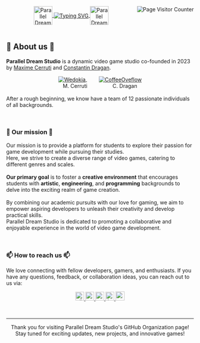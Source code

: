 <img align="right" alt="Page Visitor Counter" src="https://visitor-badge.laobi.icu/badge?page_id=Parallel-Dream-Studio/.github">

<div align="center" style="vertical-align:middle;">
  <a href="https://github.com/Parallel-Dream-Studio">
  <img alt="Parallel Dream Logo" style="vertical-align:middle;" src="https://avatars.githubusercontent.com/u/134384272?s=200&v=4" height="50px">
    <img style="vertical-align:middle;" alt="Typing SVG" src="https://readme-typing-svg.demolab.com?font=Fira+Code&duration=2500&pause=500&center=true&vCenter=true&multiline=true&width=435&height=75&lines=Welcome+to;Parallel+Dream+Studio"/>
  <img alt="Parallel Dream Logo" style="vertical-align:middle;" src="https://avatars.githubusercontent.com/u/134384272?s=200&v=4" height="50px">
  </a>
</div>

<br>

<h2 align="left">📜 About us 📜</h2>
<p align="left">
  <b>Parallel Dream Studio</b> is a dynamic video game studio co-founded in 2023 by <a href="https://github.com/Wedokia/">Maxime Cerruti</a> and <a href="https://github.com/Dragan-Constantin/">Constantin Dragan</a>.
  <br>
  <div align="center">
    <a href="https://github.com/Wedokia/">
      <img alt="Wedokia" style="vertical-align:middle;" src="https://images.weserv.nl/?url=https://avatars.githubusercontent.com/u/104192339?v=4&h=100&w=100&fit=cover&mask=circle&maxage=7d" heihgt="75"/>
    </a>
    &emsp;&emsp;
    <a href="https://github.com/Dragan-Constantin/">
      <img alt="CoffeeOveflow" style="vertical-align:middle;" src="https://images.weserv.nl/?url=https://avatars.githubusercontent.com/u/93822773?v=4&h=100&w=100&fit=cover&mask=circle&maxage=7d" heihgt="75"/>
    </a>
  </div>
  <div align="center">
    M. Cerruti&emsp;&emsp;&nbsp;&nbsp;&nbsp;&emsp;&emsp;C. Dragan
  </div>
  <br>
  <div>
    After a rough beginning, we know have a team of 12 passionate individuals of all backgrounds.
  </div>
</p>

<br>

<h3 align="left">🚀 Our mission 🚀</h3>
<p align="left">
  Our mission is to provide a platform for students to explore their passion for game development while pursuing their studies.
  <br>
  Here, we strive to create a diverse range of video games, catering to different genres and scales.
  <br><br>
  <b>Our primary goal</b> is to foster a <b>creative environment</b> that encourages students with <b>artistic</b>, <b>engineering</b>, and <b>programming</b> backgrounds to delve into the exciting realm of game creation.
  <br><br>
  By combining our academic pursuits with our love for gaming, we aim to empower aspiring developers to unleash their creativity and develop practical skills.
  <br>
  Parallel Dream Studio is dedicated to promoting a collaborative and enjoyable experience in the world of video game development.
</p>

<br>

<h3 align="left">📫 How to reach us 📫</h3>
<p align="left">
  We love connecting with fellow developers, gamers, and enthusiasts.
  If you have any questions, feedback, or collaboration ideas, you can reach out to us via:
  <div align="center">
    <a href="link to be added">
      <img alt="discord" src="https://img.shields.io/badge/discord-%23008491.svg?&style=for-the-badge&logo=discord&logoColor=white" height=23/>
    </a>
    <a href="mailto:constantin.dragan@efrei.net?cc=maxime.cerruti@efrei.net&subject=%5BParallel%20Dream%5D%20-%20&body=%3Cplease%20tell%20us%20how%20you%20found%20out%20about%20us%3E">
      <img alt="email" src="https://img.shields.io/badge/mail-008491?style=for-the-badge&logo=microsoft-outlook&logoColor=white" height=23/>
    </a>
    <a href="link to be added">
      <img alt="soundcloud" src="https://img.shields.io/badge/soundcloud-008491?style=for-the-badge&logo=soundcloud&logoColor=white" height=23/>
    </a>
    <a href="link to be added">
      <img alt="instagram" src="https://img.shields.io/badge/instagram-008491?style=for-the-badge&logo=instagram&logoColor=white" height=23/>
    </a>
    <a href="link to be added">
      <img alt="website" src="https://img.shields.io/badge/Website-%23008491.svg?style=for-the-badge&logo=about.me&logoColor=white" height=24/>
    </a>
  </div>
</p>

<br>

<hr>
<p align="center">
  Thank you for visiting Parallel Dream Studio's GitHub Organization page!
  <br>
  Stay tuned for exciting updates, new projects, and innovative games!
</p>
